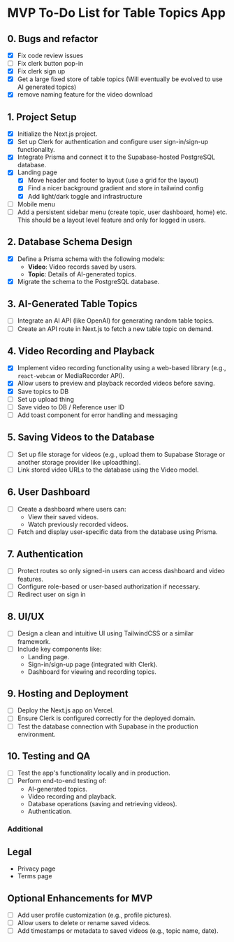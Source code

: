 # MVP To-Do List for Table Topics App

## 0. Bugs and refactor

- [x] Fix code review issues
- [ ] Fix clerk button pop-in
- [x] Fix clerk sign up
- [x] Get a large fixed store of table topics (Will eventually be evolved to use AI generated topics)
- [x] remove naming feature for the video download

## 1. Project Setup

- [x] Initialize the Next.js project.
- [x] Set up Clerk for authentication and configure user sign-in/sign-up functionality.
- [x] Integrate Prisma and connect it to the Supabase-hosted PostgreSQL database.
- [x] Landing page
  - [x] Move header and footer to layout (use a grid for the layout)
  - [x] Find a nicer background gradient and store in tailwind config
  - [x] Add light/dark toggle and infrastructure
- [ ] Mobile menu
- [ ] Add a persistent sidebar menu (create topic, user dashboard, home) etc. This should be a layout level feature and only for logged in users.

## 2. Database Schema Design

- [x] Define a Prisma schema with the following models:
  - **Video**: Video records saved by users.
  - **Topic**: Details of AI-generated topics.
- [x] Migrate the schema to the PostgreSQL database.

## 3. AI-Generated Table Topics

- [ ] Integrate an AI API (like OpenAI) for generating random table topics.
- [ ] Create an API route in Next.js to fetch a new table topic on demand.

## 4. Video Recording and Playback

- [x] Implement video recording functionality using a web-based library (e.g., `react-webcam` or MediaRecorder API).
- [x] Allow users to preview and playback recorded videos before saving.
- [x] Save topics to DB
- [ ] Set up upload thing
- [ ] Save video to DB / Reference user ID
- [ ] Add toast component for error handling and messaging

## 5. Saving Videos to the Database

- [ ] Set up file storage for videos (e.g., upload them to Supabase Storage or another storage provider like uploadthing).
- [ ] Link stored video URLs to the database using the Video model.

## 6. User Dashboard

- [ ] Create a dashboard where users can:
  - View their saved videos.
  - Watch previously recorded videos.
- [ ] Fetch and display user-specific data from the database using Prisma.

## 7. Authentication

- [ ] Protect routes so only signed-in users can access dashboard and video features.
- [ ] Configure role-based or user-based authorization if necessary.
- [ ] Redirect user on sign in

## 8. UI/UX

- [ ] Design a clean and intuitive UI using TailwindCSS or a similar framework.
- [ ] Include key components like:
  - Landing page.
  - Sign-in/sign-up page (integrated with Clerk).
  - Dashboard for viewing and recording topics.

## 9. Hosting and Deployment

- [ ] Deploy the Next.js app on Vercel.
- [ ] Ensure Clerk is configured correctly for the deployed domain.
- [ ] Test the database connection with Supabase in the production environment.

## 10. Testing and QA

- [ ] Test the app's functionality locally and in production.
- [ ] Perform end-to-end testing of:
  - AI-generated topics.
  - Video recording and playback.
  - Database operations (saving and retrieving videos).
  - Authentication.

### Additional

## Legal

- Privacy page
- Terms page

## Optional Enhancements for MVP

- [ ] Add user profile customization (e.g., profile pictures).
- [ ] Allow users to delete or rename saved videos.
- [ ] Add timestamps or metadata to saved videos (e.g., topic name, date).
